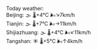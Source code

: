 Today weather:  
Beijing: 🌫  🌡️+4°C 🌬️↘7km/h  
Tianjin: 🌫  🌡️+7°C 🌬️→11km/h  
Shijiazhuang: 🌫  🌡️+4°C 🌬️↙11km/h  
Tangshan: ☀️   🌡️+5°C 🌬️↑4km/h  
